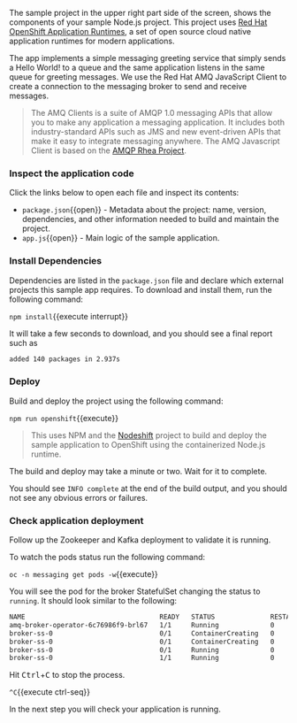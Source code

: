 The sample project in the upper right part side of the screen, shows the components of your sample Node.js project. This project uses [Red Hat OpenShift Application Runtimes](http://developers.redhat.com/rhoar), a set of open source cloud native application runtimes for modern applications.

The app implements a simple messaging greeting service that simply sends a Hello World! to a queue and the same application listens in the same queue for greeting messages. We use the Red Hat AMQ JavaScript Client to create a connection to the messaging broker to send and receive messages.

> The AMQ Clients is a suite of AMQP 1.0 messaging APIs that allow you to make any application a messaging application. It includes both industry-standard APIs such as JMS and new event-driven APIs that make it easy to integrate messaging anywhere. The AMQ Javascript Client is based on the [AMQP Rhea Project](https://github.com/amqp/rhea).

### Inspect the application code

Click the links below to open each file and inspect its contents:

* `package.json`{{open}} - Metadata about the project: name, version, dependencies, and other information needed to build and maintain the project.
* `app.js`{{open}} - Main logic of the sample application.

### Install Dependencies

Dependencies are listed in the `package.json` file and declare which external projects this sample app requires.
To download and install them, run the following command:

``npm install``{{execute interrupt}}

It will take a few seconds to download, and you should see a final report such as 

```bash
added 140 packages in 2.937s
```

### Deploy

Build and deploy the project using the following command:

```npm run openshift```{{execute}}

> This uses NPM and the [Nodeshift](https://github.com/bucharest-gold/nodeshift) project to build and deploy the sample application to OpenShift using the containerized Node.js runtime.

The build and deploy may take a minute or two. Wait for it to complete.

You should see `INFO complete` at the end of the build output, and you should not see any obvious errors or failures.

### Check application deployment

Follow up the Zookeeper and Kafka deployment to validate it is running.

To watch the pods status run the following command:

``oc -n messaging get pods -w``{{execute}}

You will see the pod for the broker StatefulSet changing the status to `running`. It should look similar to the following:

```bash
NAME                                  READY   STATUS              RESTARTS   AGE
amq-broker-operator-6c76986f9-brl67   1/1     Running             0          15m
broker-ss-0                           0/1     ContainerCreating   0          5s
broker-ss-0                           0/1     ContainerCreating   0          6s
broker-ss-0                           0/1     Running             0          25s
broker-ss-0                           1/1     Running             0          57s
```

Hit <kbd>Ctrl</kbd>+<kbd>C</kbd> to stop the process.

`^C`{{execute ctrl-seq}}

In the next step you will check your application is running.
